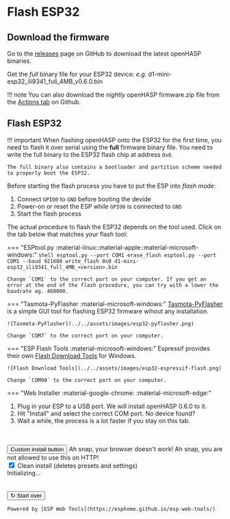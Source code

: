 # Flash ESP32

## Download the firmware

Go to the [releases](https://github.com/HASwitchPlate/openHASP/releases) page on GitHub to download the latest openHASP binaries.

Get the *full* binary file for your ESP32 device: *e.g.* d1-mini-esp32_ili9341_full_4MB_v0.6.0.bin

!!! note
    You can also download the *nightly* openHASP firmware.zip file from the [Actions tab](https://github.com/HASwitchPlate/openHASP/actions) on Github.


## Flash ESP32

!!! important
    When flashing openHASP onto the ESP32 for the first time, you need to flash it over serial using the **full** firmware binary file.
    You need to write the full binary to the ESP32 flash chip at address `0x0`.

    The full binary also contains a bootloader and partition scheme needed to properly boot the ESP32.

Before starting the flash process you have to put the ESP into *flash mode*:

1. Connect `GPIO0` to `GND` before booting the devide
2. Power-on or reset the ESP while `GPIO0` is connected to `GND`
3. Start the flash process

The actual procedure to flash the ESP32 depends on the tool used. Click on the tab below that matches your flash tool:

=== "ESPtool.py :material-linux::material-apple::material-microsoft-windows:"
    ```shell
    esptool.py --port COM1 erase_flash
    esptool.py --port COM1 --baud 921600 write_flash 0x0 d1-mini-esp32_ili9341_full_4MB_<version>.bin
    ```

    Change `COM1` to the correct port on your computer. If you get an error at the end of the flash procedure, you can try with a lower the baudrate eg. 460800.

=== "Tasmota-PyFlasher :material-microsoft-windows:"
    [Tasmota-PyFlasher](https://github.com/tasmota/tasmota-pyflasher/releases/tag/1.0) is a simple GUI tool for flashing ESP32 firmware wihout any installation.

    ![Tasmota-PyFlasher](../../assets/images/esp32-pyflasher.png)

    Change `COM7` to the correct port on your computer.

=== "ESP Flash Tools :material-microsoft-windows:"
    Espressif provides their own [Flash Download Tools](https://www.espressif.com/en/support/download/other-tools) for Windows.

    ![Flash Download Tools](../../assets/images/esp32-espressif-flash.png)

    Change `COM90` to the correct port on your computer.

=== "Web Installer :material-google-chrome: :material-microsoft-edge:"
    <div id="flasher">
        <ol>
            <li>Plug in your ESP to a USB port. We will install openHASP 0.6.0 to it.</li>
            <li id="coms">Hit "Install" and select the correct COM port. <a onclick="showSerialHelp()">No device found?</a>
            </li>
            <li>Wait a while, the process is a lot faster if you stay on this tab.</li>
        </ol><br><br>
        <div class="container inst-button">
            <esp-web-install-button id="inst" manifest="assets/json/manifest.json" hide-progress erase-first>
                <button slot="activate">Custom install button</button>
                <span slot="unsupported">Ah snap, your browser doesn't work!</span>
                <span slot="not-allowed">Ah snap, you are not allowed to use this on HTTP!</span>
            </esp-web-install-button><br>
            <input type="checkbox" id="erase" name="erase" onchange="toggleErase()" checked>
            <label for="erase"> Clean install (deletes presets and settings)</label><br>
        </div>
        <div class="container log">
            <span class="info-top" id="state">Initializing...</span>
            <span class="info-top" id="progress"></span><br>
            <div id="bar">
                <div id="bar-inner"></div>
            </div>
            <span class="info-bot" id="env">&nbsp;</span>
            <span class="info-bot" id="extra">&nbsp;</span>
        </div>
        <div id="reset-button">
            <br><button class="btn" onclick="reset()">&#8635; Start over</button><br>
        </div>
    </div>


    Powered by [ESP Web Tools](https://esphome.github.io/esp-web-tools/)
